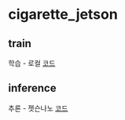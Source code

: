 # cigarette_jetson

## train
학습 - 로컬
[ 코드 ](train/train.ipynb)

## inference 
추론 - 젯슨나노
[ 코드 ](infernece/infernece.ipynb)

